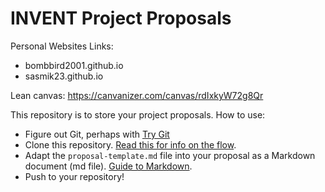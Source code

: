 # INVENT Project Proposals

Personal Websites Links:
* bombbird2001.github.io
* sasmik23.github.io

Lean canvas:
https://canvanizer.com/canvas/rdIxkyW72g8Qr

This repository is to store your project proposals. How to use:

* Figure out Git, perhaps with [Try Git](http://try.github.io/)
* Clone this repository. [Read this for info on the flow](https://guides.github.com/introduction/flow/).
* Adapt the `proposal-template.md` file into your proposal as a Markdown document (md file). [Guide to Markdown](https://guides.github.com/features/mastering-markdown/).
* Push to your repository!